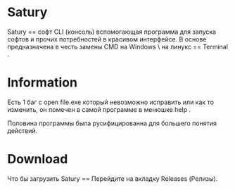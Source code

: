 
# Satury
Satury == софт CLI (консоль) вспомогающая программа для запуска софтов и прочих потребностей в красивом интерфейсе.
В основе предназначена в честь замены CMD на Windows \\ на линукс == Terminal .

# Information 
Есть 1 баг с open file.exe который невозможно исправить или как то изменить, он помечен в самой программе в менюшке help .

Половина программы была русифицированна для большего понятия действий.

# Download
Что бы загрузить Satury == Перейдите на вкладку Releases (Релизы).
